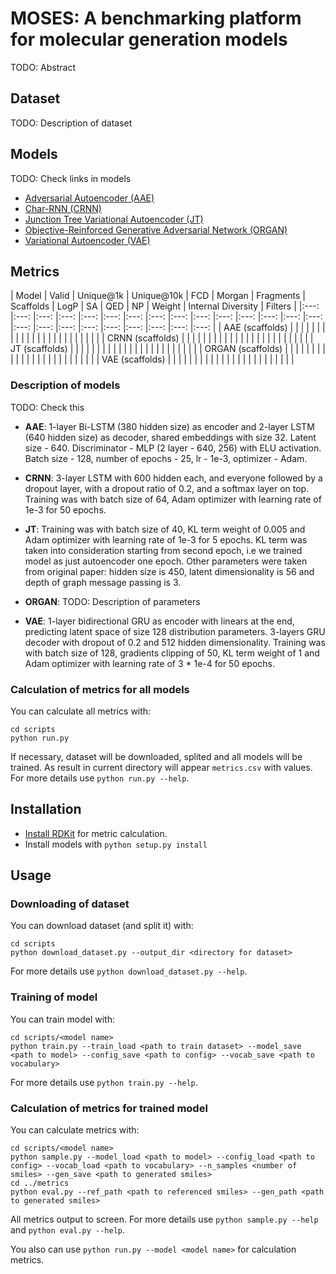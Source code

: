 # MOSES: A benchmarking platform for molecular generation models

TODO: Abstract

## Dataset

TODO: Description of dataset

## Models

TODO: Check links in models

* [Adversarial Autoencoder (AAE)](./moses/aae/README.md)
* [Char-RNN (CRNN)](./moses/char_rnn/README.md)
* [Junction Tree Variational Autoencoder (JT)](./moses/junction_tree/README.md)
* [Objective-Reinforced Generative Adversarial Network (ORGAN)](./moses/organ/README.md)
* [Variational Autoencoder (VAE)](./moses/vae/README.md)

## Metrics

| Model             | Valid | Unique@1k | Unique@10k | FCD            | Morgan         | Fragments      | Scaffolds      | LogP           | SA             | QED            | NP             | Weight         | Internal Diversity | Filters |
|:---:              |:---:  |:---:      |:---:       |:---: |:---:    |:---: |:---:    |:---: |:---:    |:---: |:---:    |:---: |:---:    |:---: |:---:    |:---: |:---:    |:---: |:---:    |:---: |:---:    |:---:               |:---:    |
| AAE (scaffolds)   |       |           |            |      |         |      |         |      |         |      |         |      |         |      |         |      |         |      |         |      |         |                    |         |
| CRNN (scaffolds)  |       |           |            |      |         |      |         |      |         |      |         |      |         |      |         |      |         |      |         |      |         |                    |         |
| JT (scaffolds)    |       |           |            |      |         |      |         |      |         |      |         |      |         |      |         |      |         |      |         |      |         |                    |         |
| ORGAN (scaffolds) |       |           |            |      |         |      |         |      |         |      |         |      |         |      |         |      |         |      |         |      |         |                    |         |
| VAE (scaffolds)   |       |           |            |      |         |      |         |      |         |      |         |      |         |      |         |      |         |      |         |      |         |                    |         |


### Description of models

TODO: Check this

* **AAE**:
  1-layer Bi-LSTM (380 hidden size) as encoder and 2-layer LSTM (640 hidden size) as decoder, shared embeddings with size 32. Latent size - 640. Discriminator - MLP (2 layer - 640, 256) with ELU activation. Batch size - 128, number of epochs - 25, lr - 1e-3, optimizer - Adam.

* **CRNN**:
  3-layer LSTM with 600 hidden each, and everyone followed by a dropout layer, with a dropout ratio of 0.2, and a softmax layer on top. Training was with batch size of 64, Adam optimizer with learning rate of 1e-3 for 50 epochs.

* **JT**:
  Training was with batch size of 40, KL term weight of 0.005 and Adam optimizer with learning rate of 1e-3 for 5 epochs. KL term was taken into consideration starting from second epoch, i.e we trained model as just autoencoder one epoch. Other parameters were taken from original paper: hidden size is 450, latent dimensionality is 56 and depth of graph message passing is 3.
* **ORGAN**:
  TODO: Description of parameters
* **VAE**:
  1-layer bidirectional GRU as encoder with linears at the end, predicting latent space of size 128 distribution parameters. 3-layers GRU decoder with dropout of 0.2 and 512 hidden dimensionality. Training was with batch size of 128, gradients clipping of 50, KL term weight of 1 and Adam optimizer with learning rate of 3 * 1e-4 for 50 epochs.


### Calculation of metrics for all models

You can calculate all metrics with:
```
cd scripts
python run.py 
```
If necessary, dataset will be downloaded, splited and all models will be trained. As result in current directory will appear `metrics.csv` with values.
For more details use `python run.py --help`.

## Installation
* [Install RDKit](https://www.rdkit.org/docs/Install.html) for metric calculation.
* Install models with `python setup.py install`

## Usage

### Downloading of dataset
You can download dataset (and split it) with:
```
cd scripts
python download_dataset.py --output_dir <directory for dataset>
```
For more details use `python download_dataset.py --help`.

### Training of model
You can train model with:
```
cd scripts/<model name>
python train.py --train_load <path to train dataset> --model_save <path to model> --config_save <path to config> --vocab_save <path to vocabulary>
```
For more details use `python train.py --help`.

### Calculation of metrics for trained model
You can calculate metrics with:
```
cd scripts/<model name>
python sample.py --model_load <path to model> --config_load <path to config> --vocab_load <path to vocabulary> --n_samples <number of smiles> --gen_save <path to generated smiles>
cd ../metrics
python eval.py --ref_path <path to referenced smiles> --gen_path <path to generated smiles>
```
All metrics output to screen.
For more details use `python sample.py --help` and `python eval.py --help`.

You also can use `python run.py --model <model name>` for calculation metrics.
